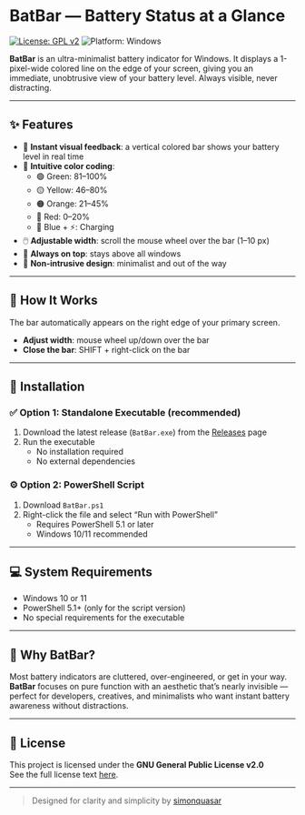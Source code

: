 # BatBar — Battery Status at a Glance

[![License: GPL v2](https://img.shields.io/badge/license-GPL--2.0-blue.svg)](https://www.gnu.org/licenses/old-licenses/gpl-2.0.html)
![Platform: Windows](https://img.shields.io/badge/platform-Windows-blue)

**BatBar** is an ultra-minimalist battery indicator for Windows. It displays a 1-pixel-wide colored line on the edge of your screen, giving you an immediate, unobtrusive view of your battery level. Always visible, never distracting.

---

## ✨ Features

- 🔋 **Instant visual feedback**: a vertical colored bar shows your battery level in real time
- 🎨 **Intuitive color coding**:
  - 🟢 Green: 81–100%
  - 🟡 Yellow: 46–80%
  - 🟠 Orange: 21–45%
  - 🔴 Red: 0–20%
  - 🔵 Blue + ⚡: Charging
- 🖱️ **Adjustable width**: scroll the mouse wheel over the bar (1–10 px)
- 📌 **Always on top**: stays above all windows
- 🧼 **Non-intrusive design**: minimalist and out of the way

---

## 🚀 How It Works

The bar automatically appears on the right edge of your primary screen.

- **Adjust width**: mouse wheel up/down over the bar
- **Close the bar**: SHIFT + right-click on the bar

---

## 🔧 Installation

### ✅ Option 1: Standalone Executable (recommended)
1. Download the latest release (`BatBar.exe`) from the [Releases](https://github.com/simonquasar/batbar/releases) page
2. Run the executable
   - No installation required
   - No external dependencies

### ⚙️ Option 2: PowerShell Script
1. Download `BatBar.ps1`
2. Right-click the file and select “Run with PowerShell”
   - Requires PowerShell 5.1 or later
   - Windows 10/11 recommended

---

## 💻 System Requirements

- Windows 10 or 11
- PowerShell 5.1+ (only for the script version)
- No special requirements for the executable

---

## 🧠 Why BatBar?

Most battery indicators are cluttered, over-engineered, or get in your way. **BatBar** focuses on pure function with an aesthetic that’s nearly invisible — perfect for developers, creatives, and minimalists who want instant battery awareness without distractions.

---

## 📜 License

This project is licensed under the **GNU General Public License v2.0**  
See the full license text [here](https://www.gnu.org/licenses/old-licenses/gpl-2.0.html).

---

> Designed for clarity and simplicity by [simonquasar](https://www.simonquasar.net)
